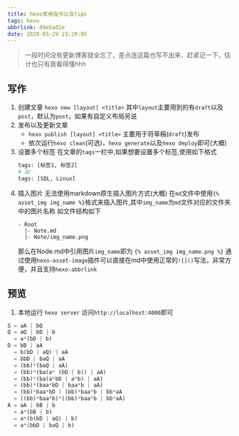 ```yaml
---
title: hexo常用指令以及tips
tags: hexo
abbrlink: 49eba02e
date: 2020-03-29 23:29:05
---
```




> 一段时间没有更新博客就全忘了，差点连这篇也写不出来，赶紧记一下，估计也只有我看得懂hhh

## 写作
1. 创建文章
   `hexo new [layout] <title>`
   其中`layout`主要用到的有`draft`以及`post`，默认为`post`，如果有自定义布局另说
2. 发布以及更新文章
   - `hexo publish [layout] <title>` 主要用于将草稿(`draft`)发布
   - 依次运行`hexo clean`(可选)，`hexo generate`以及`hexo deploy`即可(大概)
3. 设置多个标签
   在文章的`tags`一栏中,如果想要设置多个标签,使用如下格式
   ```sh
   tags: [标签1, 标签2]
   # 如
   tags: [SQL, Linux]
   ```
4. 插入图片
   无法使用markdown原生插入图片方式(大概)
   在`md`文件中使用`{% asset_img img_name %}`格式来插入图片,其中`img_name`为`md`文件对应的文件夹中的图片名称
   如文件结构如下
   ```
   - Root
     |- Note.md
     |- Note/img_name.png
   ```
   那么在Node.md中引用图片`img_name`即为
   `{% asset_img img_name.png %}`
   通过使用`hexo-asset-image`插件可以直接在md中使用正常的`![]()`写法，非常方便，并且支持`hexo-abbrlink`
## 预览
1. 本地运行
   `hexo server`
   访问`http://localhost:4000`即可

```python
S = aA | bQ
Q = aQ | bD | b
  = a*(bD | b)
D = bB | aA
  = b(bD | aQ) | aA
  = bbD | baQ | aA
  = (bb)*(baQ | aA)
  = (bb)*(ba(a* (bD | b)) | aA)
  = (bb)*(ba(a*bD | a*b) | aA)
  = (bb)*(baa*bD | baa*b | aA)
  = (bb)*baa*bD | (bb)*baa*b | bb*aA
  = ((bb)*baa*b)*((bb)*baa*b | bb*aA)
A = aA | bB | b
  = a*(bB | b)
  = a*(b(bD | aQ) | b)
  = a*(bbD | baQ | b)


```